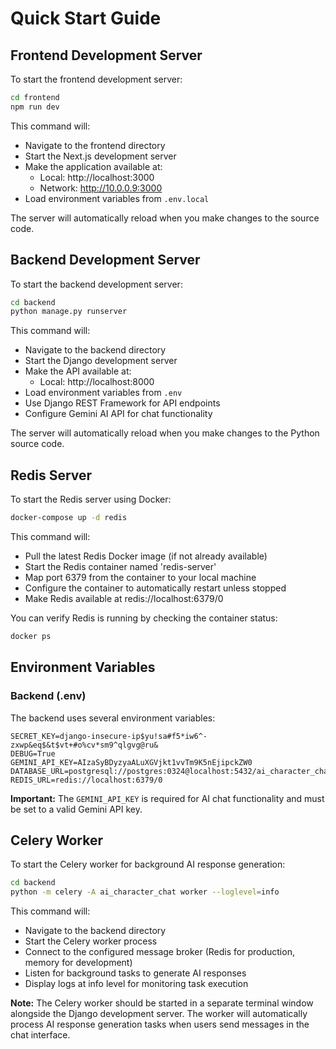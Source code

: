 # Quick Start Guide

## Frontend Development Server

To start the frontend development server:

```bash
cd frontend
npm run dev
```

This command will:
- Navigate to the frontend directory
- Start the Next.js development server
- Make the application available at:
  - Local: http://localhost:3000
  - Network: http://10.0.0.9:3000
- Load environment variables from `.env.local`

The server will automatically reload when you make changes to the source code.

## Backend Development Server

To start the backend development server:

```bash
cd backend
python manage.py runserver
```

This command will:
- Navigate to the backend directory
- Start the Django development server
- Make the API available at:
  - Local: http://localhost:8000
- Load environment variables from `.env`
- Use Django REST Framework for API endpoints
- Configure Gemini AI API for chat functionality

The server will automatically reload when you make changes to the Python source code.

## Redis Server

To start the Redis server using Docker:

```bash
docker-compose up -d redis
```

This command will:
- Pull the latest Redis Docker image (if not already available)
- Start the Redis container named 'redis-server'
- Map port 6379 from the container to your local machine
- Configure the container to automatically restart unless stopped
- Make Redis available at redis://localhost:6379/0

You can verify Redis is running by checking the container status:
```bash
docker ps
```

## Environment Variables

### Backend (.env)
The backend uses several environment variables:

```env
SECRET_KEY=django-insecure-ip$yu!sa#f5*iw6^-zxwp&eq$&t$vt+#o%cv*sm9^qlgvg@ru&
DEBUG=True
GEMINI_API_KEY=AIzaSyBDyzyaALuXGVjkt1vvTm9K5nEjipckZW0
DATABASE_URL=postgresql://postgres:0324@localhost:5432/ai_character_chat
REDIS_URL=redis://localhost:6379/0
```

**Important:** The `GEMINI_API_KEY` is required for AI chat functionality and must be set to a valid Gemini API key.

## Celery Worker

To start the Celery worker for background AI response generation:

```bash
cd backend
python -m celery -A ai_character_chat worker --loglevel=info
```

This command will:
- Navigate to the backend directory
- Start the Celery worker process
- Connect to the configured message broker (Redis for production, memory for development)
- Listen for background tasks to generate AI responses
- Display logs at info level for monitoring task execution

**Note:** The Celery worker should be started in a separate terminal window alongside the Django development server. The worker will automatically process AI response generation tasks when users send messages in the chat interface.